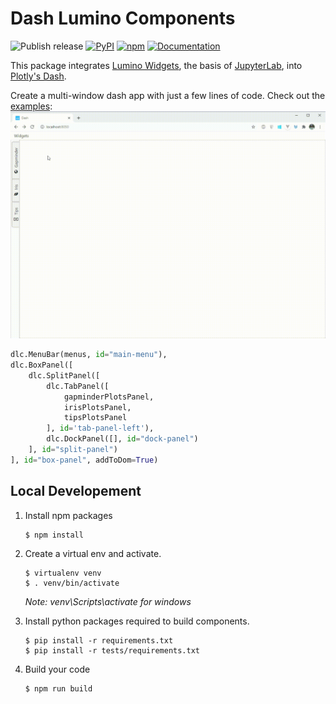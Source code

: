 # Dash Lumino Components
![Publish release](https://github.com/VK/dash-lumino-components/workflows/Publish%20release/badge.svg)
[![PyPI](https://img.shields.io/pypi/v/dash-lumino-components?logo=pypi)](https://pypi.org/project/dash-lumino-components)
[![npm](https://img.shields.io/npm/v/dash_lumino_components.svg?logo=npm)](https://www.npmjs.com/package/dash_lumino_components)
[![Documentation](https://github.com/VK/dash-lumino-components/workflows/Documentation/badge.svg)](https://vk.github.io/dash-lumino-components)


This package integrates [Lumino Widgets](https://github.com/jupyterlab/lumino), the basis of [JupyterLab](https://github.com/jupyterlab/jupyterlab), into [Plotly's Dash](https://github.com/plotly/dash).

Create a multi-window dash app with just a few lines of code.
Check out the [examples](https://github.com/VK/dash-lumino-components/tree/master/examples):
![multiplots example](https://raw.githubusercontent.com/VK/dash-lumino-components/master/examples/multiplots.gif)
```python
dlc.MenuBar(menus, id="main-menu"),
dlc.BoxPanel([
    dlc.SplitPanel([
        dlc.TabPanel([
            gapminderPlotsPanel,
            irisPlotsPanel,
            tipsPlotsPanel
        ], id='tab-panel-left'),
        dlc.DockPanel([], id="dock-panel")
    ], id="split-panel")
], id="box-panel", addToDom=True)
```



## Local Developement
1. Install npm packages
    ```
    $ npm install
    ```
    
2. Create a virtual env and activate.
    ```
    $ virtualenv venv
    $ . venv/bin/activate
    ```
    _Note: venv\Scripts\activate for windows_

3. Install python packages required to build components.
    ```
    $ pip install -r requirements.txt
    $ pip install -r tests/requirements.txt
    ```

4. Build your code
    ```
    $ npm run build
    ```    
